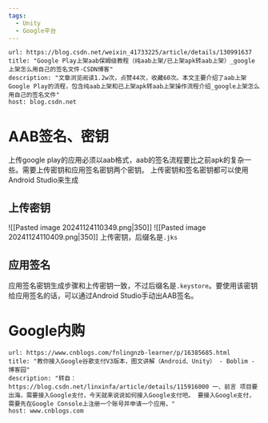 ```yaml
---
tags:
  - Unity
  - Google平台
---
```


```cardlink
url: https://blog.csdn.net/weixin_41733225/article/details/130991637
title: "Google Play上架aab保姆级教程（纯aab上架/已上架apk转aab上架）_google上架怎么用自己的签名文件-CSDN博客"
description: "文章浏览阅读1.2w次，点赞44次，收藏60次。本文主要介绍了aab上架Google Play的流程，包含纯aab上架和已上架apk转aab上架操作流程介绍_google上架怎么用自己的签名文件"
host: blog.csdn.net
```

# AAB签名、密钥
上传google play的应用必须以aab格式，aab的签名流程要比之前apk的复杂一些。需要上传密钥和应用签名密钥两个密钥。
上传密钥和签名密钥都可以使用Android Studio来生成
## 上传密钥
![[Pasted image 20241124110349.png|350]]
![[Pasted image 20241124110409.png|350]]
上传密钥，后缀名是`.jks`
## 应用签名
应用签名密钥生成步骤和上传密钥一致，不过后缀名是`.keystore`。要使用该密钥给应用签名的话，可以通过Android Studio手动出AAB签名。

# Google内购

```cardlink
url: https://www.cnblogs.com/fnlingnzb-learner/p/16385685.html
title: "教你接入Google谷歌支付V3版本，图文讲解（Android、Unity） - Boblim - 博客园"
description: "转自：https://blog.csdn.net/linxinfa/article/details/115916000 一、前言 项目要出海，需要接入Google支付，今天就来说说如何接入Google支付吧。 要接入Google支付，需要先在Google Console上注册一个账号并申请一个应用，"
host: www.cnblogs.com
```

